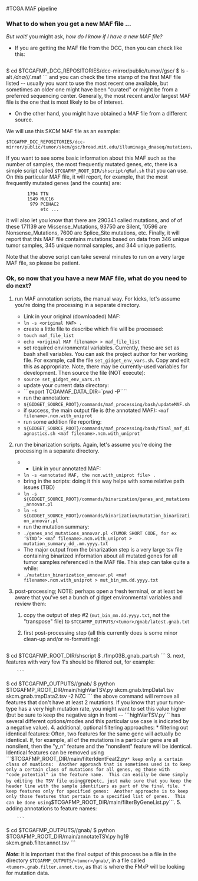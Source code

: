 #TCGA MAF pipeline

### What to do when you get a new MAF file ...

*But wait!* you might ask, *how do I know if I have a new MAF file?*

- If you are getting the MAF file from the DCC, then you can check like this:

    ```
$ cd $TCGAFMP_DCC_REPOSITORIES/dcc-mirror/public/tumor/<tumor>/gsc/
$ ls -alt */*dna*/*/*/*.maf
    ```
and you can check the time stamp of the first MAF file listed -- usually you want to use the most recent one available, but sometimes an older one might have been "curated" or might be from a preferred sequencing center.
Generally, the most recent and/or largest MAF file is the one that is most likely to be of interest.

- On the other hand, you might have obtained a MAF file from a different
source.

We will use this SKCM MAF file as an example:
```
$TCGAFMP_DCC_REPOSITORIES/dcc-mirror/public/tumor/skcm/gsc/broad.mit.edu/illuminaga_dnaseq/mutations/broad.mit.edu_SKCM.IlluminaGA_DNASeq.Level_2.1.5.0/skcm_clean_pairs.aggregated.capture.tcga.uuid.somatic.maf
```

If you want to see some basic information about  this MAF such as the number of samples, the most frequently mutated genes, etc, there is a simple script called ```$TCGAFMP_ROOT_DIR/shscript/qMaf.sh``` that you can use.  On this particular MAF file, it will report, for example, that the most frequently mutated genes (and the counts) are:

```
        1794 TTN
        1549 MUC16
         979 PCDHAC2
             etc ...
```
it will also let you know that there are 290341 called mutations, and of of these 171139 are Missense_Mutations, 93750 are Silent, 10596 are Nonsense_Mutations, 7600 are Splice_Site mutations, etc. Finally, it will
report that this MAF file contains mutations based on data from 346 unique 
tumor samples, 345 unique normal samples, and 344 unique patients.

Note that the above script can take several minutes to run on a very large
MAF file, so please be patient.

### Ok, so now that you have a new MAF file, what do you need to do next?

1. run MAF annotation scripts, the manual way.  For kicks, let's assume you're doing the processing in a separate directory.
	* Link in your original (downloaded) MAF:
	* ```ln -s <original MAF> .```
	* create a little file to describe which file will be processed:
	* ```touch maf_file_list```
	* ```echo <original MAF filename> > maf_file_list```
	* set required environmental variables.  Currently, these are set as bash shell variables.  You can ask the project author for her working file. For example, call the file ```set_gidget_env_vars.sh```.  Copy and edit this as appropriate.  Note, there may be currently-used variables for development.  Then source the file (NOT execute):
	* ```source set_gidget_env_vars.sh```
	* update your current data directory:
	* ```export TCGAMAF_DATA_DIR=`pwd -P````
	* run the annotation:
	* ```${GIDGET_SOURCE_ROOT}/commands/maf_processing/bash/updateMAF.sh```
	* if success, the main output file is (the annotated MAF): ```<maf filename>.ncm.with_uniprot```
	* run some addition file reporting:
	* ```${GIDGET_SOURCE_ROOT}/commands/maf_processing/bash/final_maf_diagnostics.sh <maf filename>.ncm.with_uniprot```




2. run the binarization scripts.  Again, let's assume you're doing the processing in a separate directory.
	* * Link in your annotated MAF:
	* ```ln -s <annotated MAF, the ncm.with_uniprot file> .```
	* bring in the scripts: doing it this way helps with some relative path issues (TBD)
	* ```ln -s ${GIDGET_SOURCE_ROOT}/commands/binarization/genes_and_mutations_annovar.pl```
	* ```ln -s ${GIDGET_SOURCE_ROOT}/commands/binarization/mutation_binarization_annovar.pl```
	* run the mutation summary:
	* ```./genes_and_mutations_annovar.pl <TUMOR SHORT CODE, for ex ‘STAD’> <maf filename>.ncm.with_uniprot > mutation_summary_dd_.mm.yyyy.txt```
	* The major output from the binarization step is a very large tsv file containing binarized information about all mutated genes for all tumor samples referenced in the MAF file.  This step can take quite a while:
	* ```./mutation_binarization_annovar.pl <maf filename>.ncm.with_uniprot > mut_bin_mm.dd.yyyy.txt```

3. post-processing; NOTE: perhaps open a fresh terminal, or at least be aware that you've set a bunch of gidget environmental variables and review them:
    1. copy the output of step #2 (```mut_bin_mm.dd.yyyy.txt```, not the "transpose" file) to ```$TCGAFMP_OUTPUTS/<tumor>/gnab/latest.gnab.txt```
    2. first post-processing step (all this currently does is some minor clean-up and/or re-formatting):

        ```
$ cd $TCGAFMP_ROOT_DIR/shscript
$ ./fmp03B_gnab_part.sh <tumor>
        ```
    3. next, features with very few 1's should be filtered out, for example:

        ```
$ cd $TCGAFMP_OUTPUTS/<tumor>/gnab/
$ python $TCGAFMP_ROOT_DIR/main/highVarTSV.py skcm.gnab.tmpData1.tsv skcm.gnab.tmpData2.tsv -2 NZC
        ```
        the above command will remove all features that don't have at least 2 mutations.  If you know that your tumor-type has a very high mutation rate, you might want to set this value higher (but be sure to keep the negative sign in front -- ```highVarTSV.py``` has several different options/modes and this particular use case is indicated by a negative value).
    4. additional, optional filtering approaches:
          * filtering out identical features: Often, two features for the same gene will actually be identical.  If, for example, all of the mutations in a particular gene are all nonsilent, then the "y_n" feature and the "nonsilent" feature will be identical.  Identical features can be removed using ```$TCGAFMP_ROOT_DIR/main/filterIdentFeat2.py```
          * keep only a certain class of muations:  Another approach that is sometimes used is to keep only a certain class of mutations for all genes, eg those with "code_potential" in the feature name.  This can easily be done simply by editing the TSV file using ```grep``` etc, just make sure that you keep the header line with the sample identifiers as part of the final file.
          * keep features only for specified genes:  Another approache is to keep only those features that pertain to a specified list of genes.  This can be done using ```$TCGAFMP_ROOT_DIR/main/filterByGeneList.py```.
    5. adding annotations to feature names:

        ```
$ cd $TCGAFMP_OUTPUTS/<tumor>/gnab/
$ python $TCGAFMP_ROOT_DIR/main/annotateTSV.py <infile> hg19 skcm.gnab.filter.annot.tsv
        ```
        
***Note***: it is important that the final output of this process be a file in the directory ```$TCGAFMP_OUTPUTS/<tumor>/gnab/```, in a file called ```<tumor>.gnab.filter.annot.tsv```, as that is where the FMxP will be looking for mutation data.


